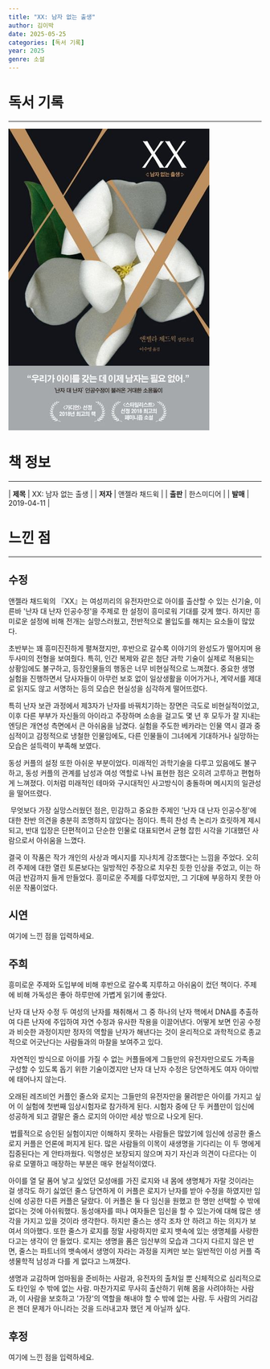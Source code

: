 ```yaml
---
title: "XX: 남자 없는 출생"
author: 김이박
date: 2025-05-25
categories: [독서 기록]
year: 2025
genre: 소설
---
```


# **독서 기록**
---
<img src="../assets/img/cover/book-009.jpg" alt="책 이미지" width="400"/>

# **책 정보**
---

| **제목** | XX: 남자 없는 출생  |
| **저자** | 앤젤라 채드윅    |
| **출판** | 한스미디어   |
| **발매** | 2019-04-11  |

# **느낀 점**
---
## **수정**
앤젤라 채드윅의 『XX』는 여성끼리의 유전자만으로 아이를 출산할 수 있는 신기술, 이른바 '난자 대 난자 인공수정'을 주제로 한 설정이 흥미로워 기대를 갖게 했다. 하지만 흥미로운 설정에 비해 전개는 실망스러웠고, 전반적으로 몰입도를 해치는 요소들이 많았다.


초반부는 꽤 흥미진진하게 펼쳐졌지만, 후반으로 갈수록 이야기의 완성도가 떨어지며 용두사미의 전형을 보여줬다. 특히, 인간 복제와 같은 첨단 과학 기술이 실제로 적용되는 상황임에도 불구하고, 등장인물들의 행동은 너무 비현실적으로 느껴졌다. 중요한 생명 실험을 진행하면서 당사자들이 아무런 보호 없이 일상생활을 이어가거나, 계약서를 제대로 읽지도 않고 서명하는 등의 모습은 현실성을 심각하게 떨어뜨렸다.


특히 난자 보관 과정에서 제3자가 난자를 바꿔치기하는 장면은 극도로 비현실적이었고, 이후 다른 부부가 자신들의 아이라고 주장하며 소송을 걸고도 몇 년 후 모두가 잘 지내는 엔딩은 개연성 측면에서 큰 아쉬움을 남겼다. 실험을 주도한 베카라는 인물 역시 결과 중심적이고 감정적으로 냉철한 인물임에도, 다른 인물들이 그녀에게 기대하거나 실망하는 모습은 설득력이 부족해 보였다.


동성 커플의 설정 또한 아쉬운 부분이었다. 미래적인 과학기술을 다루고 있음에도 불구하고, 동성 커플의 관계를 남성과 여성 역할로 나눠 표현한 점은 오히려 고루하고 편협하게 느껴졌다. 이처럼 미래적인 테마와 구시대적인 사고방식이 충돌하며 메시지의 일관성을 떨어뜨렸다.

​
무엇보다 가장 실망스러웠던 점은, 민감하고 중요한 주제인 '난자 대 난자 인공수정'에 대한 찬반 의견을 충분히 조명하지 않았다는 점이다. 특히 찬성 측 논리가 흐릿하게 제시되고, 반대 입장은 단편적이고 단순한 인물로 대표되면서 균형 잡힌 시각을 기대했던 사람으로서 아쉬움을 느꼈다.


결국 이 작품은 작가 개인의 사상과 메시지를 지나치게 강조했다는 느낌을 주었다. 오히려 주제에 대한 열린 토론보다는 일방적인 주장으로 치우친 듯한 인상을 주었고, 이는 하여금 반감까지 들게 만들었다. 흥미로운 주제를 다루었지만, 그 기대에 부응하지 못한 아쉬운 작품이었다.

## **시연**
여기에 느낀 점을 입력하세요.

## **주희**
흥미로운 주제와 도입부에 비해 후반으로 갈수록 지루하고 아쉬움이 컸던 책이다.
주제에 비해 가독성은 좋아 하루만에 가볍게 읽기에 좋았다. 


난자 대 난자 수정
두 여성의 난자를 채취해서 그 중 하나의 난자 핵에서 DNA를 추출하여 다른 난자에 주입하여 자연 수정과 유사한 작용을 이끌어낸다.
어떻게 보면 인공 수정과 비슷한 과정이지만 정자의 역할을 난자가 해낸다는 것이 윤리적으로 과학적으로 종교적으로 어긋난다는 사람들과의 마찰을 보여주고 있다.

​
자연적인 방식으로 아이를 가질 수 없는 커플들에게 그들만의 유전자만으로도 가족을 구성할 수 있도록 돕기 위한 기술이겠지만 난자 대 난자 수정은 당연하게도 여자 아이밖에 태어나지 않는다.
​

오래된 레즈비언 커플인 줄스와 로지는 그들만의 유전자만을 물려받은 아이를 가지고 싶어 이 실험에 첫번째 임상시험자로 참가하게 된다. 시험자 중에 단 두 커플만이 임신에 성공하게 되고 결말은 줄스 로지의 아이만 세상 밖으로 나오게 된다. 

​
법률적으로 승인된 실험이지만 이해하지 못하는 사람들은 많았기에 임신에 성공한 줄스 로지 커플은 언론에 퍼지게 된다. 많은 사람들의 이목이 새생명을 기다리는 이 두 명에게 집중된다는 게 안타까웠다.
익명성은 보장되지 않으며 자기 자신과 의견이 다르다는 이유로 모멸하고 매장하는 부분은 매우 현실적이였다.


아이를 열 달 품어 낳고 싶었던 모성애를 가진 로지와 내 몸에 생명체가 자랄 것이라는 걸 생각도 하기 싫었던 줄스
당연하게 이 커플은 로지가 난자를 받아 수정을 하였지만 임신에 성공한 다른 커플은 달랐다. 이 커플은 둘 다 임신을 원했고 한 명만 선택할 수 밖에 없다는 것에 아쉬워했다.
동성애자를 떠나 여자들은 임신을 할 수 있는가에 대해 많은 생각을 가지고 있을 것이라 생각한다. 하지만 줄스는 생각 조차 안 하려고 하는 의지가 보여서 의아했다.
또한 줄스가 로지를 정말 사랑하지만 로지 뱃속에 있는 생명체를 사랑한다고는 생각이 안 들었다.
로지는 생명을 품은 임산부의 모습과 그다지 다르지 않은 반면, 줄스는 파트너의 뱃속에서 생명이 자라는 과정을 지켜만 보는 일반적인 이성 커플 즉 생물학적 남성과 다를 게 없다고 느껴졌다.


생명과 교감하며 엄마됨을 준비하는 사람과, 유전자의 출처일 뿐 신체적으로 심리적으로도 타인일 수 밖에 없는 사람.
마찬가지로 무사히 출산하기 위해 몸을 사려야하는 사람과, 이 사람을 보호하고 '가장'의 역할을 해내야 할 수 밖에 없는 사람.
두 사람의 거리감은 젠더 문제가 아니라는 것을 드러내고자 했던 게 아닐까 싶다.

## **후정**
여기에 느낀 점을 입력하세요.
